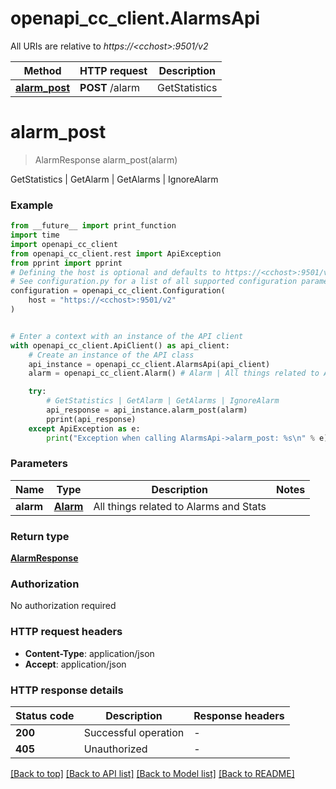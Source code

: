 # openapi_cc_client.AlarmsApi

All URIs are relative to *https://&lt;cchost&gt;:9501/v2*

Method | HTTP request | Description
------------- | ------------- | -------------
[**alarm_post**](AlarmsApi.md#alarm_post) | **POST** /alarm | GetStatistics | GetAlarm | GetAlarms | IgnoreAlarm


# **alarm_post**
> AlarmResponse alarm_post(alarm)

GetStatistics | GetAlarm | GetAlarms | IgnoreAlarm

### Example

```python
from __future__ import print_function
import time
import openapi_cc_client
from openapi_cc_client.rest import ApiException
from pprint import pprint
# Defining the host is optional and defaults to https://<cchost>:9501/v2
# See configuration.py for a list of all supported configuration parameters.
configuration = openapi_cc_client.Configuration(
    host = "https://<cchost>:9501/v2"
)


# Enter a context with an instance of the API client
with openapi_cc_client.ApiClient() as api_client:
    # Create an instance of the API class
    api_instance = openapi_cc_client.AlarmsApi(api_client)
    alarm = openapi_cc_client.Alarm() # Alarm | All things related to Alarms and Stats

    try:
        # GetStatistics | GetAlarm | GetAlarms | IgnoreAlarm
        api_response = api_instance.alarm_post(alarm)
        pprint(api_response)
    except ApiException as e:
        print("Exception when calling AlarmsApi->alarm_post: %s\n" % e)
```

### Parameters

Name | Type | Description  | Notes
------------- | ------------- | ------------- | -------------
 **alarm** | [**Alarm**](Alarm.md)| All things related to Alarms and Stats | 

### Return type

[**AlarmResponse**](AlarmResponse.md)

### Authorization

No authorization required

### HTTP request headers

 - **Content-Type**: application/json
 - **Accept**: application/json

### HTTP response details
| Status code | Description | Response headers |
|-------------|-------------|------------------|
**200** | Successful operation |  -  |
**405** | Unauthorized |  -  |

[[Back to top]](#) [[Back to API list]](../README.md#documentation-for-api-endpoints) [[Back to Model list]](../README.md#documentation-for-models) [[Back to README]](../README.md)

